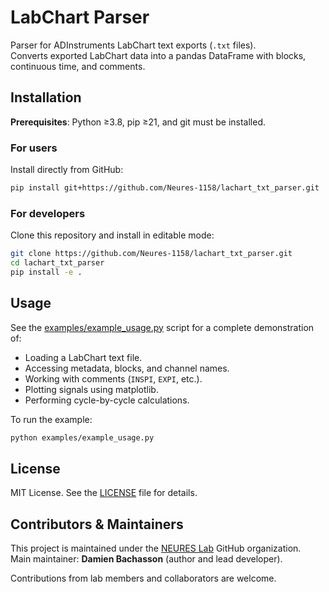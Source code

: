 # LabChart Parser

Parser for ADInstruments LabChart text exports (`.txt` files).  
Converts exported LabChart data into a pandas DataFrame with blocks, continuous time, and comments.

## Installation

**Prerequisites**: Python ≥3.8, pip ≥21, and git must be installed.

### For users

Install directly from GitHub:

```bash
pip install git+https://github.com/Neures-1158/lachart_txt_parser.git
```

### For developers

Clone this repository and install in editable mode:

```bash
git clone https://github.com/Neures-1158/lachart_txt_parser.git
cd lachart_txt_parser
pip install -e .
```

## Usage

See the [examples/example_usage.py](examples/example_usage.py) script for a complete demonstration of:

- Loading a LabChart text file.
- Accessing metadata, blocks, and channel names.
- Working with comments (`INSPI`, `EXPI`, etc.).
- Plotting signals using matplotlib.
- Performing cycle-by-cycle calculations.

To run the example:

```bash
python examples/example_usage.py
```

## License

MIT License. See the [LICENSE](LICENSE) file for details.


## Contributors & Maintainers

This project is maintained under the [NEURES Lab](https://github.com/Neures-1158) GitHub organization.  
Main maintainer: **Damien Bachasson** (author and lead developer).

Contributions from lab members and collaborators are welcome.
